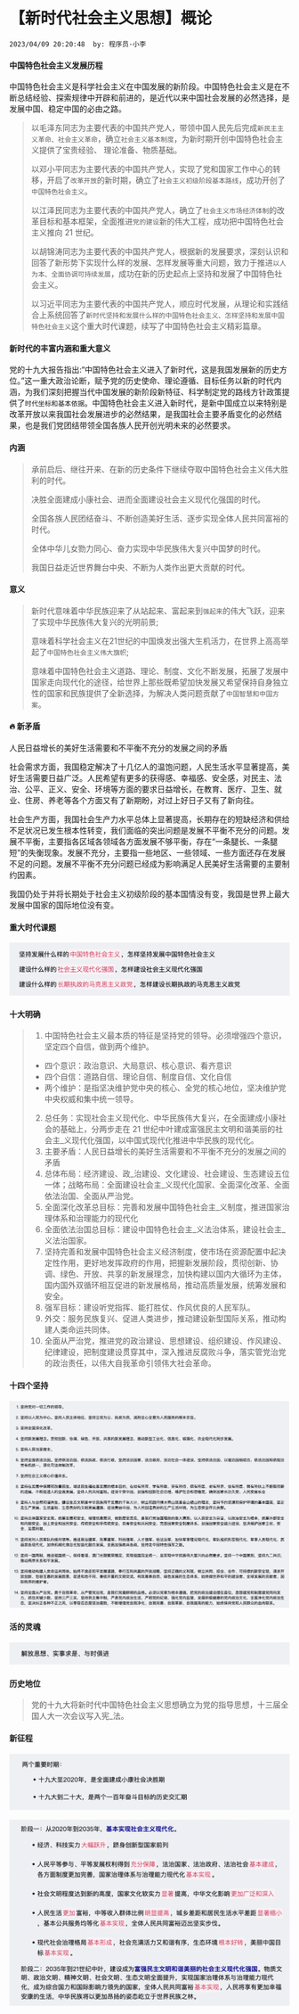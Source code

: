 # 【新时代社会主义思想】概论

`2023/04/09 20:20:48  by: 程序员·小李`

#### 中国特色社会主义发展历程

中国特色社会主义是科学社会主义在中国发展的新阶段。中国特色社会主义是在不断总结经验、探索规律中开辟和前进的，是近代以来中国社会发展的必然选择，是发展中国、稳定中国的必由之路。

> 以毛泽东同志为主要代表的中国共产党人，带领中国人民先后完成`新民主主义革命、社会主义革命`，确立`社会主义基本制度`，为新时期开创中国特色社会主义提供了宝贵经验、 理论准备、物质基础。
> 
> 以邓小平同志为主要代表的中国共产党人，实现了党和国家工作中心的转移，开启了`改革开放`的新时期，确立了`社会主义初级阶段基本路线`，成功开创了`中国特色社会主义`。
> 
> 以江泽民同志为主要代表的中国共产党人，确立了`社会主义市场经济体制`的改革目标和基本框架，全面推进`党的建设`新的伟大工程，成功把中国特色社会主义推向 21 世纪。
> 
> 以胡锦涛同志为主要代表的中国共产党人，根据新的发展要求，深刻认识和回答了新形势下实现什么样的发展、怎样发展等重大问题，致力于推进`以人为本、全面协调可持续发展`，成功在新的历史起点上坚持和发展了中国特色社会主义。
> 
> 以习近平同志为主要代表的中国共产党人，顺应时代发展，从理论和实践结合上系统回答了`新时代坚持和发展什么样的中国特色社会主义、怎样坚持和发展中国特色社会主义`这个重大时代课题，续写了中国特色社会主义精彩篇章。
 

#### 新时代的丰富内涵和重大意义

党的十九大报告指出:“中国特色社会主义进入了新时代，这是我国发展新的历史方位。”这一重大政治论断，赋予党的历史使命、理论遵循、目标任务以新的时代内涵，为我们深刻把握当代中国发展的新阶段新特征、科学制定党的路线方针政策提供了`时代坐标和基本依据`。中国特色社会主义进入新时代，是新中国成立以来特别是改革开放以来我国社会发展进步的必然结果，是我国社会主要矛盾变化的必然结果，也是我们党团结带领全国各族人民开创光明未来的必然要求。

#### 内涵

> 承前启后、继往开来、在新的历史条件下继续夺取中国特色社会主义伟大胜利的时代。
> 
> 决胜全面建成小康社会、进而全面建设社会主义现代化强国的时代。
> 
> 全国各族人民团结奋斗、不断创造美好生活、逐步实现全体人民共同富裕的时代。
> 
> 全体中华儿女勠力同心、奋力实现中华民族伟大复兴中国梦的时代。
> 
> 我国日益走近世界舞台中央、不断为人类作出更大贡献的时代。


#### 意义

> 新时代意味着中华民族迎来了从站起来、富起来到`强起来`的伟大飞跃，迎来了实现中华民族伟大复兴的光明前景;
> 
> 意味着科学社会主义在21世纪的中国焕发出强大生机活力，在世界上高高举起了`中国特色社会主义伟大旗帜`;
> 
> 意味着中国特色社会主义道路、理论、制度、文化不断发展，拓展了发展中国家走向现代化的途径，给世界上那些既希望加快发展又希望保持自身独立性的国家和民族提供了全新选择，为解决人类问题贡献了`中国智慧和中国方案`。


#### 🔥 新矛盾

人民日益增长的美好生活需要和不平衡不充分的发展之间的矛盾

社会需求方面，我国稳定解决了十几亿人的温饱问题，人民生活水平显著提高，美好生活需要日益广泛。人民希望有更多的获得感、幸福感、安全感，对民主、法治、公平、正义、安全、环境等方面的要求日益增长，在教育、医疗、卫生、就业、住房、养老等各个方面又有了新期盼，对过上好日子又有了新向往。

社会生产方面，我国社会生产力水平总体上显著提高，长期存在的短缺经济和供给不足状况已发生根本性转变，我们面临的突出问题是发展不平衡不充分的问题。发展不平衡，主要指各区域各领域各方面发展不够平衡，存在“一条腿长、一条腿短”的失衡现象。发展不充分，主要指一些地区、一些领域、一些方面还存在发展不足的问题。发展不平衡不充分问题已经成为影响满足人民美好生活需要的主要制约因素。

我国仍处于并将长期处于社会主义初级阶段的基本国情没有变，我国是世界上最大发展中国家的国际地位没有变。


#### 重大时代课题

![image](【新时代社会主义思想】概论/1ec2ac6f-c51f-470d-9961-7464994c304c.png)


#### 十大明确

> 1. 中国特色社会主义最本质的特征是坚持党的领导。必须增强四个意识，坚定四个自信，做到两个维护。 
>  * 四个意识：政治意识、大局意识、核心意识、看齐意识 
>  * 四个自信：道路自信、理论自信、制度自信、文化自信 
>  * 两个维护：是指坚决维护党中央的核心、全党的核心地位，坚决维护党中央权威和集中统一领导。 
> 2. 总任务：实现社会主义现代化、中华民族伟大复兴，在全面建成小康社会的基础上，分两步走在 21 世纪中叶建成富强民主文明和谐美丽的社会主_义现代化强国，以中国式现代化推进中华民族的现代化。 
> 3. 主要矛盾：人民日益增长的美好生活需要和不平衡不充分的发展之间的矛盾 
> 4. 总体布局：经济建设、政_治建设、文化建设、社会建设、生态建设五位一体；战略布局：全面建设社会主_义现代化国家、全面深化改革、全面依法治国、全面从严治党。 
> 5. 全面深化改革总目标：完善和发展中国特色社会主_义制度，推进国家治理体系和治理能力的现代化 
> 6. 全面依法治国总目标：建设中国特色社会主_义法治体系，建设社会主_义法治国家。 
> 7. 坚持完善和发展中国特色社会主义经济制度，使市场在资源配置中起决定性作用，更好地发挥政府的作用，把握新发展阶段，贯彻创新、协调、绿色、开放、共享的新发展理念，加快构建以国内大循环为主体，国内国外双循环相互促进的新发展格局，推动高质量发展，统筹发展和安全。 
> 8. 强军目标：建设听党指挥、能打胜仗、作风优良的人民军队。 
> 9. 外交：服务民族复兴、促进人类进步，推动建设新型国际关系，推动构建人类命运共同体。 
> 10. 全面从严治党，推进党的政治建设、思想建设、组织建设、作风建设、纪律建设，把制度建设贯穿其中，深入推进反腐败斗争，落实管党治党的政治责任，以伟大自我革命引领伟大社会革命。


#### 十四个坚持

![image](【新时代社会主义思想】概论/3c81b0d0-0d59-412f-bb8d-f03019e53dcc.png)


#### 活的灵魂

![image](【新时代社会主义思想】概论/972ea845-318d-4079-a172-47ff115a68f4.png)


#### 历史地位

> 党的十九大将新时代中国特色社会主义思想确立为党的指导思想，十三届全国人大一次会议写入宪_法。


#### 新征程

![image](【新时代社会主义思想】概论/29b75a1c-9009-44da-a312-142997344fb1.png)

![image](【新时代社会主义思想】概论/c257fe05-4e96-45fb-846d-f5915dd68d28.png)